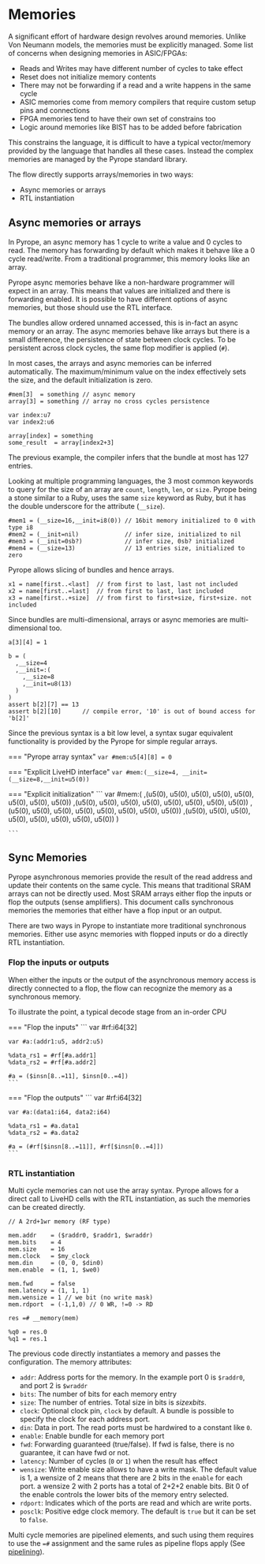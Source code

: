 # Memories

A significant effort of hardware design revolves around memories. Unlike Von Neumann models, the memories
must be explicitly managed. Some list of concerns when designing memories in ASIC/FPGAs:

* Reads and Writes may have different number of cycles to take effect
* Reset does not initialize memory contents
* There may not be forwarding if a read and a write happens in the same cycle
* ASIC memories come from memory compilers that require custom setup pins and connections
* FPGA memories tend to have their own set of constrains too
* Logic around memories like BIST has to be added before fabrication

This constrains the language, it is difficult to have a typical vector/memory provided by the language
that handles all these cases. Instead the complex memories are managed by the Pyrope standard library.


The flow directly supports arrays/memories in two ways:

* Async memories or arrays
* RTL instantiation

## Async memories or arrays

In Pyrope, an async memory has 1 cycle to write a value and 0 cycles to read.
The memory has forwarding by default which makes it behave like a 0 cycle
read/write. From a traditional programmer, this memory looks like an array.


Pyrope async memories behave like a non-hardware programmer will expect in an
array.  This means that values are initialized and there is forwarding enabled.
It is possible to have different options of async memories, but those should
use the RTL interface.


The bundles allow ordered unnamed accessed, this is in-fact an async memory or
an array. The async memories behave like arrays but there is a small
difference, the persistence of state between clock cycles. To be persistent
across clock cycles, the same flop modifier is applied (`#`).

In most cases, the arrays and async memories can be inferred automatically. The
maximum/minimum value on the index effectively sets the size, and the default
initialization is zero.

```
#mem[3]  = something // async memory
array[3] = something // array no cross cycles persistence
```

```
var index:u7
var index2:u6

array[index] = something
some_result  = array[index2+3]
```

The previous example, the compiler infers that the bundle at most has 127 entries.

Looking at multiple programming languages, the 3 most common keywords to query
for the size of an array are `count`, `length`, `len`, or `size`. Pyrope being
a stone similar to a Ruby, uses the same `size` keyword as Ruby, but it has the
double underscore for the attribute (`__size`).

```
#mem1 = (__size=16,__init=i8(0)) // 16bit memory initialized to 0 with type i8
#mem2 = (__init=nil)             // infer size, initialized to nil
#mem3 = (__init=0sb?)            // infer size, 0sb? initialized
#mem4 = (__size=13)              // 13 entries size, initialized to zero
```



Pyrope allows slicing of bundles and hence arrays.

```
x1 = name[first..<last]  // from first to last, last not included
x2 = name[first..=last]  // from first to last, last included
x3 = name[first..+size]  // from first to first+size, first+size. not included
```

Since bundles are multi-dimensional, arrays or async memories are multi-dimensional too.

```
a[3][4] = 1

b = (
  ,__size=4
  ,__init=:(
    ,__size=8
    ,__init=u8(13)
  )
)
assert b[2][7] == 13
assert b[2][10]      // compile error, '10' is out of bound access for 'b[2]'
```

Since the previous syntax is a bit low level, a syntax sugar equivalent
functionality is provided by the Pyrope for simple regular arrays.


=== "Pyrope array syntax"
    ```
    var #mem:u5[4][8] = 0
    ```

=== "Explicit LiveHD interface"
    ```
    var #mem:(__size=4, __init=(__size=8,__init=u5(0))
    ```

=== "Explicit initialization"
    ```
    var #mem:( 
      ,(u5(0), u5(0), u5(0), u5(0), u5(0), u5(0), u5(0), u5(0))
      ,(u5(0), u5(0), u5(0), u5(0), u5(0), u5(0), u5(0), u5(0))
      ,(u5(0), u5(0), u5(0), u5(0), u5(0), u5(0), u5(0), u5(0))
      ,(u5(0), u5(0), u5(0), u5(0), u5(0), u5(0), u5(0), u5(0))
    )
                
    ```

## Sync Memories

Pyrope asynchronous memories provide the result of the read address and update
their contents on the same cycle. This means that traditional SRAM arrays can
not be directly used. Most SRAM arrays either flop the inputs or flop the
outputs (sense amplifiers). This document calls synchronous memories the
memories that either have a flop input or an output.

There are two ways in Pyrope to instantiate more traditional synchronous
memories. Either use async memories with flopped inputs or do a directly RTL
instantiation.


### Flop the inputs or outputs

When either the inputs or the output of the asynchronous memory access is
directly connected to a flop, the flow can recognize the memory as a
synchronous memory.


To illustrate the point, a typical decode stage from an in-order CPU

=== "Flop the inputs"
    ```
    var #rf:i64[32]

    var #a:(addr1:u5, addr2:u5)

    %data_rs1 = #rf[#a.addr1]
    %data_rs2 = #rf[#a.addr2]

    #a = ($insn[8..=11], $insn[0..=4])
    ```

=== "Flop the outputs"
    ```
    var #rf:i64[32]

    var #a:(data1:i64, data2:i64)

    %data_rs1 = #a.data1
    %data_rs2 = #a.data2

    #a = (#rf[$insn[8..=11]], #rf[$insn[0..=4]])
    ```

### RTL instantiation

Multi cycle memories can not use the array syntax. Pyrope allows for a direct
call to LiveHD cells with the RTL instantiation, as such the memories can be
created directly.

```
// A 2rd+1wr memory (RF type)

mem.addr    = ($raddr0, $raddr1, $wraddr)
mem.bits    = 4
mem.size    = 16
mem.clock   = $my_clock
mem.din     = (0, 0, $din0)
mem.enable  = (1, 1, $we0)

mem.fwd     = false
mem.latency = (1, 1, 1)
mem.wensize = 1 // we bit (no write mask)
mem.rdport  = (-1,1,0) // 0 WR, !=0 -> RD

res =# __memory(mem)

%q0 = res.0
%q1 = res.1

```

The previous code directly instantiates a memory and passes the configuration. The
memory attributes:

* `addr`: Address ports for the memory. In the example port 0 is `$raddr0`, and port 2 is `$wraddr`
* `bits`: The number of bits for each memory entry
* `size`: The number of entries. Total size in bits is $size x bits$.
* `clock`: Optional clock pin, `clock` by default. A bundle is possible to specify the clock for each address port.
* `din`: Data in port. The read ports must be hardwired to a constant like `0`.
* `enable`: Enable bundle for each memory port
* `fwd`: Forwarding guaranteed (true/false). If fwd is false, there is no guarantee, it can have fwd or not.
* `latency`: Number of cycles (`0` or `1`) when the result has effect
* `wensize`: Write enable size allows to have a write mask. The default value
  is 1, a wensize of 2 means that there are 2 bits in the `enable` for each
  port. a wensize 2 with 2 ports has a total of 2+2+2 enable bits. Bit 0 of the
  enable controls the lower bits of the memory entry selected.
* `rdport`: Indicates which of the ports are read and which are write ports.
* `posclk`: Positive edge clock memory. The default is `true` but it can be set to `false`.


Multi cycle memories are pipelined elements, and such using them requires to use the `=#` assignment
and the same rules as pipeline flops apply (See [pipelining](06b-pipelining.md)).


